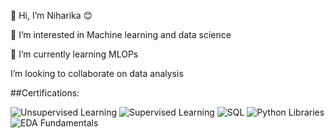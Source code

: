 
👋 Hi, I’m Niharika 😊

👀 I’m interested in Machine learning and data science

🌱 I’m currently learning MLOPs

I’m looking to collaborate on data analysis

##Certifications:

![Unsupervised Learning](https://github.com/Nchadha12/Nchadha12/assets/168663644/34cbddb7-667c-432a-80a1-54dcfb875153)
![Supervised Learning](https://github.com/Nchadha12/Nchadha12/assets/168663644/4c7426cd-008a-4cb8-a8da-f459929e6c7c)
![SQL](https://github.com/Nchadha12/Nchadha12/assets/168663644/8fb3a581-3a3e-4f84-8116-1dc9908c3cb9)
![Python Libraries](https://github.com/Nchadha12/Nchadha12/assets/168663644/ceaf3e96-b0d7-40d4-94cc-f3dec0ce00d5)
![EDA Fundamentals](https://github.com/Nchadha12/Nchadha12/assets/168663644/ff1ef7d4-ef77-4c86-bd52-a0e41018b374)
